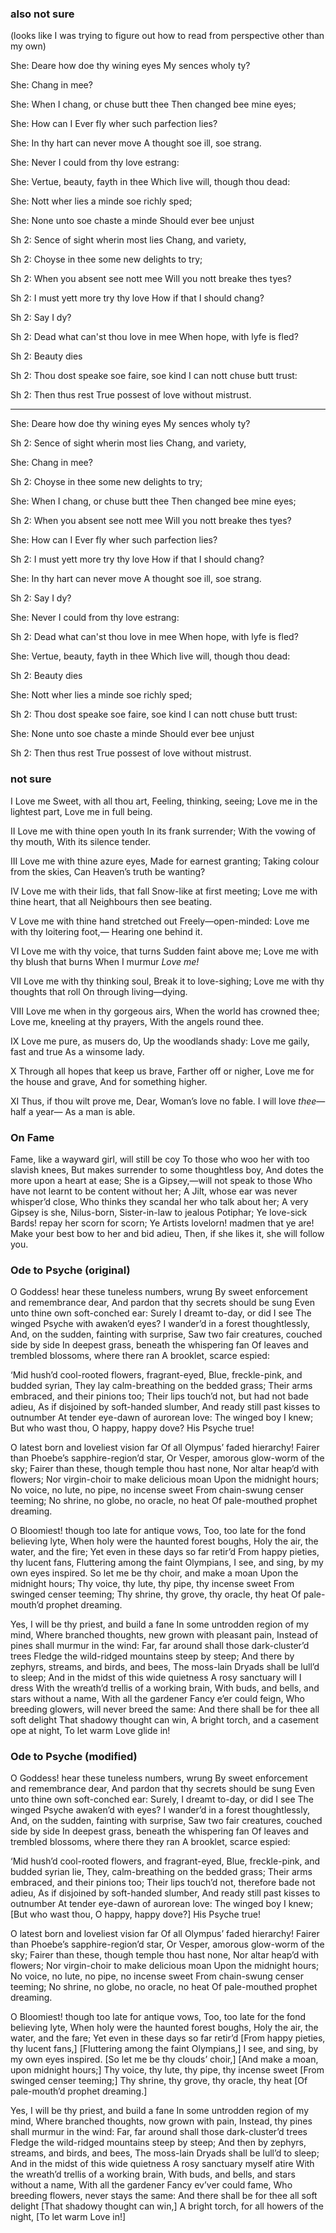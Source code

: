 ### also not sure
(looks like I was trying to figure out how to read from perspective other than my own)

She: Deare how doe thy wining eyes
My sences wholy ty?

She: Chang in mee?

She: When I chang, or chuse butt thee
Then changed bee mine eyes;

She: How can I
Ever fly wher such parfection lies?

She: In thy hart can never move
A thought soe ill, soe strang.

She: Never I could from thy love estrang:

She: Vertue, beauty, fayth in thee
Which live will, though thou dead:

She: Nott wher lies a minde soe richly sped;

She: None unto soe chaste a minde
Should ever bee unjust






Sh 2: Sence of sight wherin most lies
Chang, and variety,

Sh 2: Choyse in thee some new delights to try;

Sh 2: When you absent see nott mee
Will you nott breake thes tyes?

Sh 2: I must yett more try thy love
How if that I should chang?

Sh 2: Say I dy?

Sh 2: Dead what can'st thou love in mee
When hope, with lyfe is fled?

Sh 2: Beauty dies

Sh 2: Thou dost speake soe faire, soe kind
I can nott chuse butt trust:

Sh 2: Then thus rest
True possest of love without mistrust.

-----------

She: Deare how doe thy wining eyes
My sences wholy ty?

Sh 2: Sence of sight wherin most lies
Chang, and variety,

She: Chang in mee?

Sh 2: Choyse in thee some new delights to try;

She: When I chang, or chuse butt thee
Then changed bee mine eyes;

Sh 2: When you absent see nott mee
Will you nott breake thes tyes?

She: How can I
Ever fly wher such parfection lies?

Sh 2: I must yett more try thy love
How if that I should chang?

She: In thy hart can never move
A thought soe ill, soe strang.

Sh 2: Say I dy?

She: Never I could from thy love estrang:

Sh 2: Dead what can'st thou love in mee
When hope, with lyfe is fled?

She: Vertue, beauty, fayth in thee
Which live will, though thou dead:

Sh 2: Beauty dies

She: Nott wher lies a minde soe richly sped;

Sh 2: Thou dost speake soe faire, soe kind
I can nott chuse butt trust:

She: None unto soe chaste a minde
Should ever bee unjust

Sh 2: Then thus rest
True possest of love without mistrust.

### not sure

I
Love me Sweet, with all thou art,
   Feeling, thinking, seeing;
Love me in the lightest part,
   Love me in full being.

II
Love me with thine open youth
   In its frank surrender;
With the vowing of thy mouth,
   With its silence tender.

III
Love me with thine azure eyes,
   Made for earnest granting;
Taking colour from the skies,
   Can Heaven’s truth be wanting?

IV
Love me with their lids, that fall
   Snow-like at first meeting;
Love me with thine heart, that all
   Neighbours then see beating.

V
Love me with thine hand stretched out
   Freely—open-minded:
Love me with thy loitering foot,—
   Hearing one behind it.

VI
Love me with thy voice, that turns
   Sudden faint above me;
Love me with thy blush that burns
   When I murmur *Love me!*

VII
Love me with thy thinking soul,
   Break it to love-sighing;
Love me with thy thoughts that roll
   On through living—dying.

VIII
Love me when in thy gorgeous airs,
   When the world has crowned thee;
Love me, kneeling at thy prayers,
   With the angels round thee.

IX
Love me pure, as musers do,
   Up the woodlands shady:
Love me gaily, fast and true
   As a winsome lady.

X
Through all hopes that keep us brave,
   Farther off or nigher,
Love me for the house and grave,
   And for something higher.

XI
Thus, if thou wilt prove me, Dear,
   Woman’s love no fable.
I will love *thee*—half a year—
   As a man is able.

### On Fame

Fame, like a wayward girl, will still be coy
To those who woo her with too slavish knees,
But makes surrender to some thoughtless boy,
And dotes the more upon a heart at ease;
She is a Gipsey,—will not speak to those
Who have not learnt to be content without her;
A Jilt, whose ear was never whisper’d close,
Who thinks they scandal her who talk about her;
A very Gipsey is she, Nilus-born,
Sister-in-law to jealous Potiphar;
Ye love-sick Bards! repay her scorn for scorn;
Ye Artists lovelorn! madmen that ye are!
Make your best bow to her and bid adieu,
Then, if she likes it, she will follow you.

### Ode to Psyche (original)

O Goddess! hear these tuneless numbers, wrung
    By sweet enforcement and remembrance dear,
And pardon that thy secrets should be sung
    Even unto thine own soft-conched ear:
Surely I dreamt to-day, or did I see
    The winged Psyche with awaken’d eyes?
I wander’d in a forest thoughtlessly,
    And, on the sudden, fainting with surprise,
Saw two fair creatures, couched side by side
    In deepest grass, beneath the whispering fan
    Of leaves and trembled blossoms, where there ran
        A brooklet, scarce espied:

‘Mid hush’d cool-rooted flowers, fragrant-eyed,
    Blue, freckle-pink, and budded syrian,
They lay calm-breathing on the bedded grass;
    Their arms embraced, and their pinions too;
    Their lips touch’d not, but had not bade adieu,
As if disjoined by soft-handed slumber,
And ready still past kisses to outnumber
    At tender eye-dawn of aurorean love:
        The winged boy I knew;
But who wast thou, O happy, happy dove?
        His Psyche true!

O latest born and loveliest vision far
Of all Olympus’ faded hierarchy!
Fairer than Phoebe’s sapphire-region’d star,
Or Vesper, amorous glow-worm of the sky;
Fairer than these, though temple thou hast none,
Nor altar heap’d with flowers;
Nor virgin-choir to make delicious moan
Upon the midnight hours;
No voice, no lute, no pipe, no incense sweet
From chain-swung censer teeming;
No shrine, no globe, no oracle, no heat
Of pale-mouthed prophet dreaming.

O Bloomiest! though too late for antique vows,
Too, too late for the fond believing lyte,
When holy were the haunted forest boughs,
Holy the air, the water, and the fire;
Yet even in these days so far retir’d
From happy pieties, thy lucent fans,
Fluttering among the faint Olympians,
I see, and sing, by my own eyes inspired.
So let me be thy choir, and make a moan
Upon the midnight hours;
Thy voice, thy lute, thy pipe, thy incense sweet
From swinged censer teeming;
Thy shrine, thy grove, thy oracle, thy heat
Of pale-mouth’d prophet dreaming.

Yes, I will be thy priest, and build a fane
In some untrodden region of my mind,
Where branched thoughts, new grown with pleasant pain,
Instead of pines shall murmur in the wind:
Far, far around shall those dark-cluster’d trees
Fledge the wild-ridged mountains steep by steep;
And there by zephyrs, streams, and birds, and bees,
The moss-lain Dryads shall be lull’d to sleep;
And in the midst of this wide quietness
A rosy sanctuary will I dress
With the wreath’d trellis of a working brain,
With buds, and bells, and stars without a name,
With all the gardener Fancy e’er could feign,
Who breeding glowers, will never breed the same:
And there shall be for thee all soft delight
That shadowy thought can win,
A bright torch, and a casement ope at night,
To let warm Love glide in!

### Ode to Psyche (modified)

O Goddess! hear these tuneless numbers, wrung
    By sweet enforcement and remembrance dear,
And pardon that thy secrets should be sung
    Even unto thine own soft-conched ear:
Surely, I dreamt to-day, or did I see
    The winged Psyche awaken’d with eyes?
I wander’d in a forest thoughtlessly,
    And, on the sudden, fainting with surprise,
Saw two fair creatures, couched side by side
    In deepest grass, beneath the whispering fan
    Of leaves and trembled blossoms, where there they ran
        A brooklet, scarce espied:

‘Mid hush’d cool-rooted flowers, and fragrant-eyed,
Blue, freckle-pink, and budded syrian lie,
They, calm-breathing on the bedded grass;
Their arms embraced, and their pinions too;
Their lips touch’d not, therefore bade not adieu,
As if disjoined by soft-handed slumber,
And ready still past kisses to outnumber
At tender eye-dawn of aurorean love:
The winged boy I knew;
[But who wast thou, O happy, happy dove?]
His Psyche true!

O latest born and loveliest vision far
Of all Olympus’ faded hierarchy!
Fairer than Phoebe’s sapphire-region’d star,
Or Vesper, amorous glow-worm of the sky;
Fairer than these, though temple thou hast none,
Nor altar heap’d with flowers;
Nor virgin-choir to make delicious moan
Upon the midnight hours;
No voice, no lute, no pipe, no incense sweet
From chain-swung censer teeming;
No shrine, no globe, no oracle, no heat
Of pale-mouthed prophet dreaming.

O Bloomiest! though too late for antique vows,
Too, too late for the fond believing lyte,
When holy were the haunted forest boughs,
Holy the air, the water, and the fare;
Yet even in these days so far retir’d
[From happy pieties, thy lucent fans,]
[Fluttering among the faint Olympians,]
I see, and sing, by my own eyes inspired.
[So let me be thy clouds’ choir,]
[And make a moan, upon midnight hours;]
Thy voice, thy lute, thy pipe, thy incense sweet
[From swinged censer teeming;]
Thy shrine, thy grove, thy oracle, thy heat
[Of pale-mouth’d prophet dreaming.]

Yes, I will be thy priest, and build a fane
In some untrodden region of my mind,
Where branched thoughts, now grown with pain,
Instead, thy pines shall murmur in the wind:
Far, far around shall those dark-cluster’d trees
Fledge the wild-ridged mountains steep by steep;
And then by zephyrs, streams, and birds, and bees,
The moss-lain Dryads shall be lull’d to sleep;
And in the midst of this wide quietness
A rosy sanctuary myself atire
With the wreath’d trellis of a working brain,
With buds, and bells, and stars without a name,
With all the gardener Fancy ev’ver could fame,
Who breeding flowers, never stays the same:
And there shall be for thee all soft delight
[That shadowy thought can win,]
A bright torch, for all howers of the night,
[To let warm Love in!]
